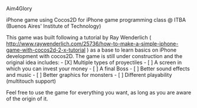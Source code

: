 Aim4Glory

iPhone game using Cocos2D for iPhone game programming class @ ITBA (Buenos Aires' Institute of Technology)

This game was built following a tutorial by Ray Wenderlich ( http://www.raywenderlich.com/25736/how-to-make-a-simple-iphone-game-with-cocos2d-2-x-tutorial ) as a base to learn basics on iPhone development with cocos2D.
The game is still under construction and the original idea includes:
	- [X] Multiple types of proyectiles
	- [ ] A screen in which you can invest your money
	- [ ] A final Boss
	- [ ] Better sound effects and music
	- [ ] Better graphics for monsters
	- [ ] Different playability (multitouch support)

Feel free to use the game for everything you want, as long as you are aware of the origin of it.
